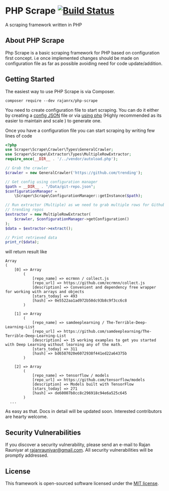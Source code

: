 # PHP Scrape [![Build Status](https://travis-ci.org/rajanrx/php-scrape.svg?branch=master)](https://travis-ci.org/rajanrx/php-scrape)
A scraping framework written in PHP

## About PHP Scrape
Php Scrape is a basic scraping framework for PHP based on configuration first
concept. i.e once implemented changes should be made on configuration file as far
as possible avoiding need for code update/addition.

## Getting Started
The easiest way to use PHP Scrape is via Composer.
```
composer require --dev rajanrx/php-scrape
```

You need to create configuration file to start scraping. You can do it either by 
creating a [config JSON](https://github.com/rajanrx/php-scrape/blob/master/Examples/Data/git-repo.json) 
file or via [using php](https://github.com/rajanrx/php-scrape/blob/master/Examples/ConfigGenerator.php)
 (Highly recommended as its easier to maintain and scale ) to generate one.

Once you have a configuration file you can start scraping by writing few lines of 
code

```php
<?php
use Scraper\Scrape\Crawler\Types\GeneralCrawler;
use Scraper\Scrape\Extractor\Types\MultipleRowExtractor;
require_once(__DIR__ . '/../vendor/autoload.php');

// Grab the crawler
$crawler = new GeneralCrawler('https://github.com/trending');

// Get config using configuration manager
$path = __DIR__ . "/Data/git-repo.json";
$configurationManager =
    \Scraper\Scrape\ConfigurationManager::getInstance($path);

// Run extractor (Multiple) as we need to grab multiple rows for Github 
// trending repos
$extractor = new MultipleRowExtractor(
    $crawler, $configurationManager->getConfiguration()
);
$data = $extractor->extract();

// Print retrieved data
print_r($data);
```

will return result like
```
Array
(
    [0] => Array
        (
            [repo_name] => ecrmnn / collect.js
            [repo_url] => https://github.com/ecrmnn/collect.js
            [description] => Convenient and dependency free wrapper for working with arrays and objects
            [stars_today] => 493
            [hash] => 0e5522aa1ad972b50dc93b8c9f3cc6c8
        )

    [1] => Array
        (
            [repo_name] => samdeeplearning / The-Terrible-Deep-Learning-List
            [repo_url] => https://github.com/samdeeplearning/The-Terrible-Deep-Learning-List
            [description] => 15 working examples to get you started with Deep Learning without learning any of the math.
            [stars_today] => 311
            [hash] => bd6587020e6072938f441ed22a64375b
        )

    [2] => Array
        (
            [repo_name] => tensorflow / models
            [repo_url] => https://github.com/tensorflow/models
            [description] => Models built with TensorFlow
            [stars_today] => 271
            [hash] => de60007b8cc8c296918c94e6a525c645
        )
  ...
```
As easy as that. Docs in detail will be updated soon.
Interested contributors are hearty welcome.

## Security Vulnerabilities

If you discover a security vulnerability, please send an e-mail to
Rajan Rauniyar at rajanrauniyar@gmail.com.
All security vulnerabilities will be promptly addressed.

## License

This framework is open-sourced software licensed under the 
[MIT license](http://opensource.org/licenses/MIT). 
